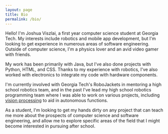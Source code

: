 ```yaml
---
layout: page
title: Bio
permalink: /bio/
---
```


Hello! I'm Joshua Viszlai, a first year computer science student at Georgia Tech. My interests include robotics and mobile app development, but I'm looking to get experience in numerous areas of software engineering. Outside of computer science, I'm a physics lover and an avid video gamer with friends.

My work has been primarily with Java, but I've also done projects with Python, HTML, and CSS. Thanks to my experience with robotics, I've also worked with electronics to integrate my code with hardware components.

I'm currently involved with Georgia Tech's RoboJackets in mentoring a high school robotics team, and in the past I've lead my high school robotics programming team where I was able to work on various projects, including [vision processing](/automated-vision-processing) to aid in autonomous functions.

As a student, I'm looking to get my hands dirty on any project that can teach me more about the prospects of computer science and software engineering, and allow me to explore specific areas of the field that I might become interested in pursuing after school.





